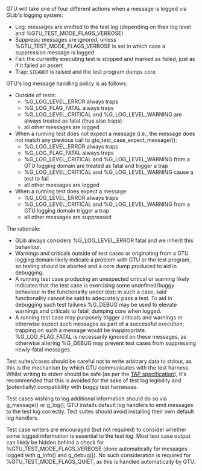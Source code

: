 GTU will take one of four different actions when a message is logged via GLib's
logging system:
 - Log: messages are emitted to the test log (depending on their log level and
   %GTU_TEST_MODE_FLAGS_VERBOSE)
 - Suppress: messages are ignored, unless %GTU_TEST_MODE_FLAGS_VERBOSE is set in
   which case a suppression message is logged
 - Fail: the currently executing test is stopped and marked as failed, just as
   if it failed an assert
 - Trap: `SIGABRT` is raised and the test program dumps core

GTU's log message handling policy is as follows:
 - Outside of tests:
   - %G_LOG_LEVEL_ERROR always traps
   - %G_LOG_FLAG_FATAL always traps
   - %G_LOG_LEVEL_CRITICAL and %G_LOG_LEVEL_WARNING are always treated as fatal
     (thus also traps)
   - all other messages are logged
 - When a running test does not expect a message (i.e., the message does not
   match any previous call to gtu_test_case_expect_message()):
   - %G_LOG_LEVEL_ERROR always traps
   - %G_LOG_FLAG_FATAL always traps
   - %G_LOG_LEVEL_CRITICAL and %G_LOG_LEVEL_WARNING from a GTU logging domain
     are treated as fatal and trigger a trap
   - %G_LOG_LEVEL_CRITICAL and %G_LOG_LEVEL_WARNING cause a test to fail
   - all other messages are logged
 - When a running test does expect a message:
   - %G_LOG_LEVEL_ERROR always traps
   - %G_LOG_LEVEL_CRITICAL and %G_LOG_LEVEL_WARNING from a GTU logging domain
     trigger a trap
   - all other messages are suppressed

The rationale:
 - GLib always considers %G_LOG_LEVEL_ERROR fatal and we inherit this behaviour.
 - Warnings and criticals outside of test cases or originating from a GTU
   logging domain likely indicate a problem with GTU or the test program, so
   testing should be aborted and a core dump produced to aid in debugging.
 - A running test case producing an unexpected critical or warning likely
   indicates that the test case is exercising some undefined/buggy behaviour in
   the functionality under test; in such a case, said functionality cannot be
   said to adequately pass a test. To aid in debugging such test failures
   %G_DEBUG may be used to elevate warnings and criticals to fatal, dumping core
   when logged.
 - A running test case may purposely trigger criticals and warnings or otherwise
   expect such messages as part of a successful execution; trapping on such a
   message would be inappropriate. %G_LOG_FLAG_FATAL is necessarily ignored on
   these messages, as otherwise altering %G_DEBUG may prevent test cases from
   suppressing newly-fatal messages.

Test suites/cases should be careful not to write arbitrary data to
<varname>stdout</varname>, as this is the mechanism by which GTU communicates
with the test harness. Whilst writing to <varname>stderr</varname> should be
safe (as per the [TAP specification](http://testanything.org/tap-specification.html)),
it's recommended that this is avoided for the sake of test log legibility and
(potentially) compatibility with buggy test harnesses.

Test cases wishing to log additional information should do so via g_message() or
g_log(); GTU installs default log handlers to emit messages to the test log
correctly. Test suites should avoid installing their own default log handlers.

Test case writers are encouraged (but not required) to consider whether some
logged information is essential to the test log. Most test case output can
likely be hidden behind a check for %GTU_TEST_MODE_FLAGS_VERBOSE (done
automatically for messages logged with g_info() and g_debug()). No such
consideration is required for %GTU_TEST_MODE_FLAGS_QUIET, as this is handled
automatically by GTU.
